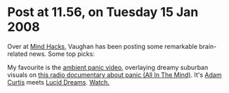 # Post at 11.56, on Tuesday 15 Jan 2008

Over at [Mind Hacks](http://mindhacks.com/ "The blog has got its own life
now."), Vaughan has been posting some remarkable brain-related news. Some top
picks:

My favourite is the [ambient panic
video](http://www.mindhacks.com/blog/2008/01/dreamy_panic_mashup.html "Panic!
At the mid-century suburban society home!"), overlaying dreamy suburban
visuals on [this radio documentary about panic (All In The
Mind)](http://www.abc.net.au/rn/allinthemind/stories/2007/2105424.htm "They
should play this on BBC Radio 4."). It's [Adam
Curtis](http://www.dailykos.com/storyonly/2007/12/22/212041/57/454/425671 "Curtis' documentaries are the future.") meets [Lucid
Dreams](http://www.sleepbot.com/ambience/album/lucid.html "Have you noticed
nobody ever talks about the *content* of their lucid dreams? It's because
they're too damn dirty to say out loud.").
[Watch.](http://uk.youtube.com/watch?v=JaorO-tAlG4 "'How Panic-Proof are
you?'")
